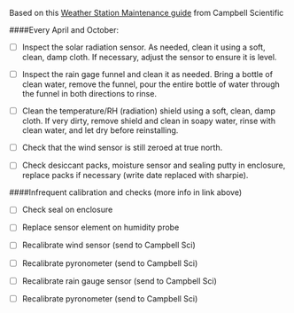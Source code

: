 Based on this [Weather Station Maintenance guide](https://www.campbellsci.com/blog/et-station-components-to-maintain) from Campbell Scientific

####Every April and October:
 
- [ ] Inspect the solar radiation sensor. As needed, clean it using a soft, clean, damp cloth. If necessary, adjust the sensor to ensure it is level.

- [ ] Inspect the rain gage funnel and clean it as needed. Bring a bottle of clean water, remove the funnel, pour the entire bottle of water through the funnel in both directions to rinse.

- [ ] Clean the temperature/RH (radiation) shield using a soft, clean, damp cloth. If very dirty, remove shield and clean in soapy water, rinse with clean water, and let dry before reinstalling.

- [ ] Check that the wind sensor is still zeroed at true north.

- [ ] Check desiccant packs, moisture sensor and sealing putty in enclosure, replace packs if necessary (write date replaced with sharpie).


####Infrequent calibration and checks (more info in link above)

- [ ] Check seal on enclosure

- [ ] Replace sensor element on humidity probe

- [ ] Recalibrate wind sensor (send to Campbell Sci)

- [ ] Recalibrate pyronometer (send to Campbell Sci)

- [ ] Recalibrate rain gauge sensor (send to Campbell Sci)

- [ ] Recalibrate pyronometer (send to Campbell Sci)
